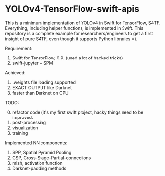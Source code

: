 # YOLOv4-TensorFlow-swift-apis
This is a minimum implementation of YOLOv4 in Swift for TensorFlow, S4TF. Everything, including helper functions, is implemented in Swift. This repository is a complete example for researchers/engineers to get a first insight of pure S4TF, even though it supports Python libraries =).

Requirement:
1. Swift for TensorFlow, 0.9. (used a lot of hacked tricks)
2. swift-jupyter + SPM

Achieved:
1. .weights file loading supported
2. EXACT OUTPUT like Darknet
3. faster than Darknet on CPU

TODO:

0. refactor code (it's my first swift project, hacky things need to be improved.
1. post-processing
2. visualization
3. training

Implemented NN components:
1. SPP, Spatial Pyramid Pooling
2. CSP, Cross-Stage-Partial-connections
3. mish, activation function
4. Darknet-padding methods

